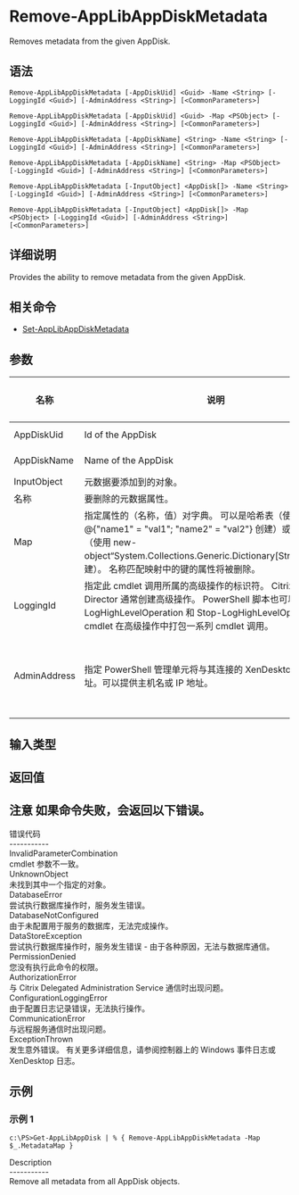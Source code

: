 # Remove-AppLibAppDiskMetadata

Removes metadata from the given AppDisk.

## 语法

    Remove-AppLibAppDiskMetadata [-AppDiskUid] <Guid> -Name <String> [-LoggingId <Guid>] [-AdminAddress <String>] [<CommonParameters>]
    
    Remove-AppLibAppDiskMetadata [-AppDiskUid] <Guid> -Map <PSObject> [-LoggingId <Guid>] [-AdminAddress <String>] [<CommonParameters>]
    
    Remove-AppLibAppDiskMetadata [-AppDiskName] <String> -Name <String> [-LoggingId <Guid>] [-AdminAddress <String>] [<CommonParameters>]
    
    Remove-AppLibAppDiskMetadata [-AppDiskName] <String> -Map <PSObject> [-LoggingId <Guid>] [-AdminAddress <String>] [<CommonParameters>]
    
    Remove-AppLibAppDiskMetadata [-InputObject] <AppDisk[]> -Name <String> [-LoggingId <Guid>] [-AdminAddress <String>] [<CommonParameters>]
    
    Remove-AppLibAppDiskMetadata [-InputObject] <AppDisk[]> -Map <PSObject> [-LoggingId <Guid>] [-AdminAddress <String>] [<CommonParameters>]
    

## 详细说明

Provides the ability to remove metadata from the given AppDisk.

## 相关命令

- [Set-AppLibAppDiskMetadata](Set-AppLibAppDiskMetadata.html)

## 参数

| 名称           | 说明                                                                                                                                                                     | 是否必需？ | 管道输入                           | 默认值                                   |
| ------------ | ---------------------------------------------------------------------------------------------------------------------------------------------------------------------- | ----- | ------------------------------ | ------------------------------------- |
| AppDiskUid   | Id of the AppDisk                                                                                                                                                      | true  | true (ByValue, ByPropertyName) |                                       |
| AppDiskName  | Name of the AppDisk                                                                                                                                                    | true  | true (ByValue, ByPropertyName) |                                       |
| InputObject  | 元数据要添加到的对象。                                                                                                                                                            | true  | true (ByValue)                 |                                       |
| 名称           | 要删除的元数据属性。                                                                                                                                                             | true  | false                          |                                       |
| Map          | 指定属性的（名称，值）对字典。 可以是哈希表（使用 @{"name1" = "val1"; "name2" = "val2"} 创建）或字符串字典（使用 new-object“System.Collections.Generic.Dictionary[String,String]”创建）。 名称匹配映射中的键的属性将被删除。    | true  | true (ByValue)                 |                                       |
| LoggingId    | 指定此 cmdlet 调用所属的高级操作的标识符。 Citrix Studio 和 Director 通常创建高级操作。 PowerShell 脚本也可以借助 Start-LogHighLevelOperation 和 Stop-LogHighLevelOperation cmdlet 在高级操作中打包一系列 cmdlet 调用。 | false | false                          |                                       |
| AdminAddress | 指定 PowerShell 管理单元将与其连接的 XenDesktop 控制器的地址。可以提供主机名或 IP 地址。                                                                                                             | false | false                          | Localhost。一旦有 cmdlet 提供了某个值，此值将变为默认值。 |

## 输入类型

### 

## 返回值

### 

## 注意 如果命令失败，会返回以下错误。  
错误代码  
\---\---\-----  
InvalidParameterCombination  
cmdlet 参数不一致。  
UnknownObject  
未找到其中一个指定的对象。  
DatabaseError  
尝试执行数据库操作时，服务发生错误。  
DatabaseNotConfigured  
由于未配置用于服务的数据库，无法完成操作。  
DataStoreException  
尝试执行数据库操作时，服务发生错误 - 由于各种原因，无法与数据库通信。  
PermissionDenied  
您没有执行此命令的权限。  
AuthorizationError  
与 Citrix Delegated Administration Service 通信时出现问题。  
ConfigurationLoggingError  
由于配置日志记录错误，无法执行操作。  
CommunicationError  
与远程服务通信时出现问题。  
ExceptionThrown  
发生意外错误。 有关更多详细信息，请参阅控制器上的 Windows 事件日志或 XenDesktop 日志。

## 示例

### 示例 1

    c:\PS>Get-AppLibAppDisk | % { Remove-AppLibAppDiskMetadata -Map $_.MetadataMap }
    

Description  
\---\---\-----  
Remove all metadata from all AppDisk objects.
